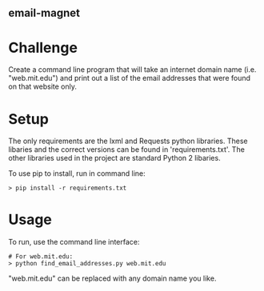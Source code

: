 ## email-magnet

# Challenge
Create a command line program that will take an internet domain name (i.e. "web.mit.edu") and print out a list of the email addresses that were found on that website only.

# Setup
The only requirements are the lxml and Requests python libraries. These libaries and the correct versions can be found in 'requirements.txt'. The other libraries used in the project are standard Python 2 libaries.

To use pip to install, run in command line:
```
> pip install -r requirements.txt
```

# Usage
To run, use the command line interface:
```
# For web.mit.edu:
> python find_email_addresses.py web.mit.edu
```

"web.mit.edu" can be replaced with any domain name you like.